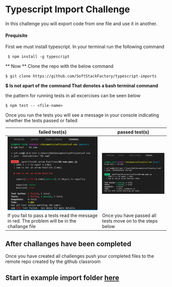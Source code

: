 # Typescript Import Challenge
In this challenge you will export code from one file and use it in another.

#### Prequisite
First we must install typescript. In your terminal run the following command
```
 $ npm install -g typescript
```
** Now ** Clone the repo with the below command
```
$ git clone https://github.com/SoftStackFactory/typescript-imports
```
**$ Is not apart of the command That denotes a bash terminal command**

the pattern for running tests in all excercises can be seen below
```
$ npm test -- <file-name>
```

Once you run the tests you will see a message in your console indicating whether the tests passed or failed


| **failed test(s)**  | **passed test(s)** |
| ------------- | ------------- |
|<img src="./screenshots/failed-test.png" width="400" />  | <img src="./screenshots/passed-test.png" width="400" />  |
|If you fail to pass a tests read the message in red. The problem will be in the challange file | Once you have passed all tests move on to the steps below|

## After challanges have been completed
Once you have created all challenges push your completed files to the remote repo created by the github classroom


## Start in example import folder [here](https://github.com/SoftStackFactory/typescript-imports/tree/master/example-import)
